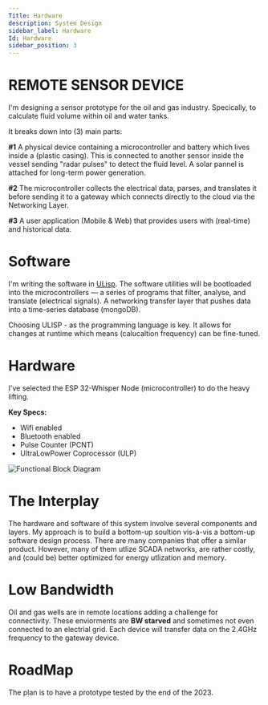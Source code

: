 ```yaml
---
Title: Hardware
description: System Design
sidebar_label: Hardware
Id: Hardware
sidebar_position: 3
---
```



# REMOTE SENSOR DEVICE 

I'm designing a sensor prototype for the oil and gas industry. Specically, to calculate fluid volume within oil and water tanks. 

It breaks down into (3) main parts:

**#1** A physical device containing a microcontroller and battery which lives inside a (plastic casing). This is connected to another sensor inside the vessel sending "radar pulses" to detect the fluid level. A solar pannel is attached for long-term power generation. 

**#2** The microcontroller collects the electrical data, parses, and translates it before sending it to a gateway which connects directly to the cloud via the Networking Layer.

**#3** A user application (Mobile & Web) that provides users with (real-time) and historical data.

# Software 

I'm writing the software in [ULisp](https://ulisp.com/). The software utilities will be bootloaded into the microcontrollers — a series of programs that filter, analyse, and translate (electrical signals). A networking transfer layer that pushes data into a time-series database (mongoDB).

Choosing ULISP - as the programming language is key. It allows for changes at runtime which means (calucaltion frequency) can be fine-tuned. 
 
# Hardware

I've selected the ESP 32-Whisper Node (microcontroller) to do the heavy lifting.

**Key Specs:**

- Wifi enabled 
- Bluetooth enabled 
- Pulse Counter (PCNT)
- Ultra­Low­Power Coprocessor (ULP) 


![Functional Block Diagram](/img/ESP32.png)

# The Interplay 

The hardware and software of this system involve several components and layers. My approach is to build a bottom-up soultion vis-à-vis a bottom-up software design process. There are many companies that offer a similar product. However, many of them utlize SCADA networks, are rather costly, and (could be) better optimized for energy utlization and memory. 

# Low Bandwidth 

Oil and gas wells are in remote locations adding a challenge for connectivity. These enviorments are **BW starved** and sometimes not even connected to an electrial grid. Each device will transfer data on the 2.4GHz frequency to the gateway device. 

# RoadMap 

The plan is to have a prototype tested by the end of the 2023. 
